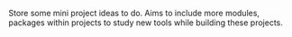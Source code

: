 Store some mini project ideas to do. Aims to include more modules, packages within projects to study new tools while building these projects.


